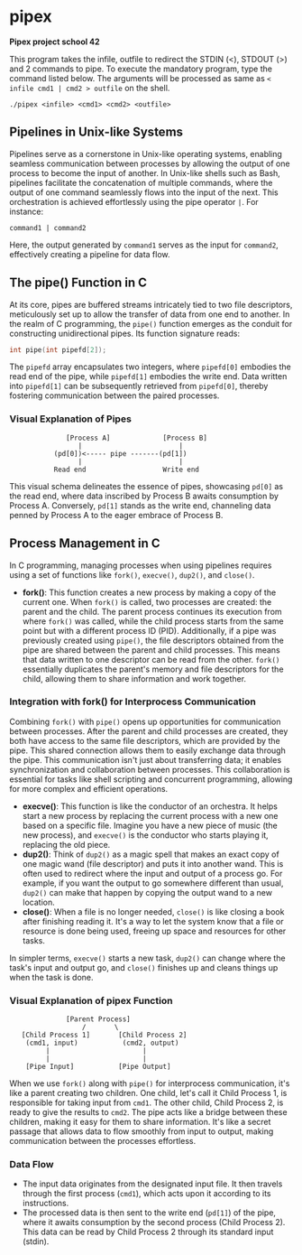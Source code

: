 # pipex
**Pipex project school 42**

This program takes the infile, outfile to redirect the STDIN (<), STDOUT (>) and 2 commands to pipe. To execute the mandatory program, type the command listed below. The arguments will be processed as same as `< infile cmd1 | cmd2 > outfile` on the shell.
```
./pipex <infile> <cmd1> <cmd2> <outfile>
```

## Pipelines in Unix-like Systems
Pipelines serve as a cornerstone in Unix-like operating systems, enabling seamless communication between processes by allowing the output of one process to become the input of another. In Unix-like shells such as Bash, pipelines facilitate the concatenation of multiple commands, where the output of one command seamlessly flows into the input of the next. This orchestration is achieved effortlessly using the pipe operator `|`. For instance:

```
command1 | command2
```

Here, the output generated by `command1` serves as the input for `command2`, effectively creating a pipeline for data flow.

## The pipe() Function in C
At its core, pipes are buffered streams intricately tied to two file descriptors, meticulously set up to allow the transfer of data from one end to another. In the realm of C programming, the `pipe()` function emerges as the conduit for constructing unidirectional pipes. Its function signature reads:

```c
int pipe(int pipefd[2]);
```

The `pipefd` array encapsulates two integers, where `pipefd[0]` embodies the read end of the pipe, while `pipefd[1]` embodies the write end. Data written into `pipefd[1]` can be subsequently retrieved from `pipefd[0]`, thereby fostering communication between the paired processes.

### Visual Explanation of Pipes
```
              [Process A]             [Process B]
                 |                        |
           (pd[0])<----- pipe -------(pd[1])
                 |                        |
           Read end                   Write end
```

This visual schema delineates the essence of pipes, showcasing `pd[0]` as the read end, where data inscribed by Process B awaits consumption by Process A. Conversely, `pd[1]` stands as the write end, channeling data penned by Process A to the eager embrace of Process B.

## Process Management in C
In C programming, managing processes when using pipelines requires using a set of functions like `fork()`, `execve()`, `dup2()`, and `close()`.

- **fork()**: This function creates a new process by making a copy of the current one. When `fork()` is called, two processes are created: the parent and the child. The parent process continues its execution from where `fork()` was called, while the child process starts from the same point but with a different process ID (PID). Additionally, if a pipe was previously created using `pipe()`, the file descriptors obtained from the pipe are shared between the parent and child processes. This means that data written to one descriptor can be read from the other. `fork()` essentially duplicates the parent's memory and file descriptors for the child, allowing them to share information and work together.

### Integration with fork() for Interprocess Communication
Combining `fork()` with `pipe()` opens up opportunities for communication between processes. After the parent and child processes are created, they both have access to the same file descriptors, which are provided by the pipe. This shared connection allows them to easily exchange data through the pipe. This communication isn't just about transferring data; it enables synchronization and collaboration between processes. This collaboration is essential for tasks like shell scripting and concurrent programming, allowing for more complex and efficient operations.

- **execve()**: This function is like the conductor of an orchestra. It helps start a new process by replacing the current process with a new one based on a specific file. Imagine you have a new piece of music (the new process), and `execve()` is the conductor who starts playing it, replacing the old piece.
- **dup2()**: Think of `dup2()` as a magic spell that makes an exact copy of one magic wand (file descriptor) and puts it into another wand. This is often used to redirect where the input and output of a process go. For example, if you want the output to go somewhere different than usual, `dup2()` can make that happen by copying the output wand to a new location.
- **close()**: When a file is no longer needed, `close()` is like closing a book after finishing reading it. It's a way to let the system know that a file or resource is done being used, freeing up space and resources for other tasks.

In simpler terms, `execve()` starts a new task, `dup2()` can change where the task's input and output go, and `close()` finishes up and cleans things up when the task is done.

### Visual Explanation of pipex Function
```
              [Parent Process]
                  /       \
   [Child Process 1]       [Child Process 2]
    (cmd1, input)           (cmd2, output)
         |                       |
         |                       |
    [Pipe Input]           [Pipe Output]
```

When we use `fork()` along with `pipe()` for interprocess communication, it's like a parent creating two children. One child, let's call it Child Process 1, is responsible for taking input from `cmd1`. The other child, Child Process 2, is ready to give the results to `cmd2`. The pipe acts like a bridge between these children, making it easy for them to share information. It's like a secret passage that allows data to flow smoothly from input to output, making communication between the processes effortless.

### Data Flow
- The input data originates from the designated input file. It then travels through the first process (`cmd1`), which acts upon it according to its instructions.
- The processed data is then sent to the write end (`pd[1]`) of the pipe, where it awaits consumption by the second process (Child Process 2). This data can be read by Child Process 2 through its standard input (stdin).

